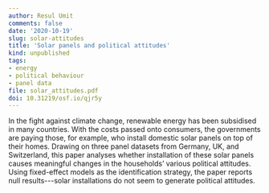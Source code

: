 ```yaml
---
author: Resul Umit
comments: false
date: '2020-10-19'
slug: solar-attitudes
title: 'Solar panels and political attitudes'
kind: unpublished
tags:
- energy
- political behaviour
- panel data
file: solar_attitudes.pdf
doi: 10.31219/osf.io/qjr5y
---
```



In the fight against climate change, renewable energy has been subsidised in many countries. With the costs passed onto consumers, the governments are paying those, for example, who install domestic solar panels on top of their homes. Drawing on three panel datasets from Germany, UK, and Switzerland, this paper analyses whether installation of these solar panels causes meaningful changes in the households’ various political attitudes. Using fixed-effect models as the identification strategy, the paper reports null results---solar installations do not seem to generate political attitudes.